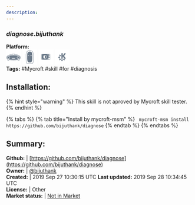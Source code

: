 ```yaml
---
description: 
---
```


### _diagnose.bijuthank_  
  
**Platform:**  
 ![Mark I](../.gitbook/assets/mark-1-icon.png)  ![Mark II](../.gitbook/assets/mark-2-icon.png)  ![Picroft](../.gitbook/assets/picroft-icon.png)  ![plasmoid](../.gitbook/assets/kde.png)   
**Tags:** \#Mycroft \#skill \#for \#diagnosis   
## Installation:  
{% hint style="warning" %}
This skill is not aproved by Mycroft skill tester.
{% endhint %}
    
{% tabs %}
{% tab title="Install by mycroft-msm" %}
``` mycroft-msm install https://github.com/bijuthank/diagnose```
{% endtab %}
  {% endtabs %}
    
## Summary:  
**Github:** | [https://github.com/bijuthank/diagnose](https://github.com/bijuthank/diagnose)  
**Owner:** | [@bijuthank](https://github.com/bijuthank)  
**Created:** | 2019 Sep 27 10:30:15 UTC  **Last updated:** 2019 Sep 28 10:34:45 UTC  
**License:** | Other  
**Market status:** | [Not in Market](https://market.mycroft.ai/skill/)  
